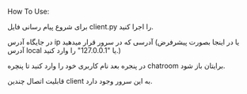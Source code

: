 

How To Use:

برای شروع پیام رسانی فایل client.py را اجرا کنید.

در جایگاه آدرس ip آدرسی که در سرور قرار میدهید (یا در اینجا بصورت پیشرفرض آدرس local یا  "127.0.0.1" را وارد کنید.)

در پنجره بعد نام کاربری خود را وارد کنید تا پنچره chatroom برایتان باز شود.

قابلیت اتصال چندین client به این سرور وجود دارد.
